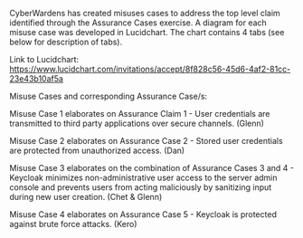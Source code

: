 CyberWardens has created misuses cases to address the top level claim identified through the Assurance Cases exercise. A diagram for each misuse case was developed in Lucidchart. The chart contains 4 tabs (see below for description of tabs).

Link to Lucidchart: https://www.lucidchart.com/invitations/accept/8f828c56-45d6-4af2-81cc-23e43b10af5a

Misuse Cases and corresponding Assurance Case/s:

Misuse Case 1 elaborates on Assurance Claim 1 - User credentials are transmitted to third party applications over secure channels. (Glenn)

Misuse Case 2 elaborates on Assurance Case 2 - Stored user credentials are protected from unauthorized access. (Dan)

Misuse Case 3 elaborates on the combination of Assurance Cases 3 and 4 - Keycloak minimizes non-administrative user access to the server admin console and prevents users from acting maliciously by sanitizing input during new user creation. (Chet & Glenn) 

Misuse Case 4 elaborates on Assurance Case 5 - Keycloak is protected against brute force attacks. (Kero)

